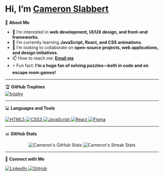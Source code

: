 # Hi, I’m [Cameron Slabbert](https://github.com/Cameron2525)  

🎨 **About Me**  
- 👀 I’m interested in **web development, UI/UX design, and front-end frameworks.**  
- 🌱 I’m currently learning **JavaScript, React, and CSS animations.**  
- 💞️ I’m looking to collaborate on **open-source projects, web applications, and design initiatives.**  
- 📫 How to reach me: [**Email me**](mailto:cameron.slabbert@connectsolutions.org.za)  
- ⚡ Fun fact: **I’m a huge fan of solving puzzles—both in code and on escape room games!**

---

🏆 **GitHub Trophies**  
[![trophy](https://github-profile-trophy.vercel.app/?username=Cameron2525&theme=onedark)](https://github.com/Cameron2525)

---

💻 **Languages and Tools**  
<p>
  <a href="https://cameron2525.github.io/Personal-Portfolio/" target="_blank">
    <img src="https://img.shields.io/badge/HTML5-%23E34F26.svg?style=flat-square&logo=html5&logoColor=white" alt="HTML5"/>
  </a>
  <a href="https://cameron2525.github.io/Personal-Portfolio/" target="_blank">
    <img src="https://img.shields.io/badge/CSS3-%231572B6.svg?style=flat-square&logo=css3&logoColor=white" alt="CSS3"/>
  </a>
  <a href="https://cameron2525.github.io/PokemonSearchApp/" target="_blank">
    <img src="https://img.shields.io/badge/JavaScript-%23F7DF1E.svg?style=flat-square&logo=javascript&logoColor=black" alt="JavaScript"/>
  </a>
  <a href="https://reactjs.org/" target="_blank">
    <img src="https://img.shields.io/badge/React-%2361DAFB.svg?style=flat-square&logo=react&logoColor=black" alt="React"/>
  </a>
  <a href="https://www.figma.com/" target="_blank">
    <img src="https://img.shields.io/badge/Figma-%23F24E1E.svg?style=flat-square&logo=figma&logoColor=white" alt="Figma"/>
  </a>
</p>

---

📊 **GitHub Stats**  
<p align="center">
  <img src="https://github-readme-stats.vercel.app/api?username=Cameron2525&show_icons=true&theme=onedark" alt="Cameron's GitHub Stats"/>
  <img src="https://github-readme-streak-stats.herokuapp.com/?user=Cameron2525&theme=onedark" alt="Cameron's Streak Stats"/>
</p>

---

🔗 **Connect with Me**  
<p>
  <a href="https://www.linkedin.com/in/cameron-slabbert/">
    <img src="https://img.shields.io/badge/LinkedIn-%230077B5.svg?style=flat-square&logo=linkedin&logoColor=white" alt="LinkedIn"/>
  </a>
  <a href="https://github.com/Cameron2525">
    <img src="https://img.shields.io/badge/GitHub-%23181717.svg?style=flat-square&logo=github&logoColor=white" alt="GitHub"/>
  </a>
</p>
